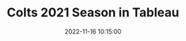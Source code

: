 ---
layout: inner
position: right
title: 'Colts 2021 Season in Tableau'
date: 2022-11-16 10:15:00
tags: Tableau Ticketing F&B
featured_image: '/img/posts/colts-tableau-shadow.png'
project_link: 'https://public.tableau.com/app/profile/yihui.li3993/viz/IndianapolisColts2021/COLTS2021'
button_icon: 'github'
button_text: 'Visit'
lead_text: "Visualizing the Indianapolis Colts 2021 ticket sales and F&B sales in Tableau."
---